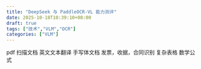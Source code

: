 ```yaml
---
title: "DeepSeek 与 PaddleOCR-VL 能力测评"
date: 2025-10-18T10:39:10+08:00
draft: true
tags: ["技术","VLM","OCR"]
categories: ["VLM"]
---
```


pdf 扫描文档
英文文本翻译
手写体文档
发票，收据，合同识别
复杂表格
数学公式